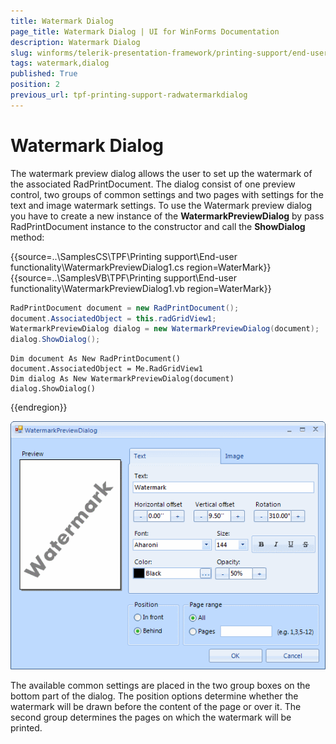 ```yaml
---
title: Watermark Dialog
page_title: Watermark Dialog | UI for WinForms Documentation
description: Watermark Dialog
slug: winforms/telerik-presentation-framework/printing-support/end-user-functionality/watermark-dialog
tags: watermark,dialog
published: True
position: 2
previous_url: tpf-printing-support-radwatermarkdialog
---
```


# Watermark Dialog

The watermark preview dialog allows the user to set up the watermark of the associated RadPrintDocument. The dialog consist of one preview control, two groups of common settings and two pages with settings for the text and image watermark settings. To use the Watermark preview dialog you have to create a new instance of the __WatermarkPreviewDialog__ by pass RadPrintDocument instance to the constructor and call the __ShowDialog__ method:

{{source=..\SamplesCS\TPF\Printing support\End-user functionality\WatermarkPreviewDialog1.cs region=WaterMark}} 
{{source=..\SamplesVB\TPF\Printing support\End-user functionality\WatermarkPreviewDialog1.vb region=WaterMark}} 

````C#
RadPrintDocument document = new RadPrintDocument();
document.AssociatedObject = this.radGridView1;
WatermarkPreviewDialog dialog = new WatermarkPreviewDialog(document);
dialog.ShowDialog();

````
````VB.NET
Dim document As New RadPrintDocument()
document.AssociatedObject = Me.RadGridView1
Dim dialog As New WatermarkPreviewDialog(document)
dialog.ShowDialog()

````

{{endregion}} 

![tpf-printing-support-end-user-functionality-radprintpreviewdialog](images/tpf-printing-support-end-user-functionality-radprintpreviewdialog.png)

The available common settings are placed in the two group boxes on the bottom part of the dialog. The position options determine whether the watermark will be drawn before the content of the page or over it. The second group determines the pages on which the watermark will be printed.
  		
